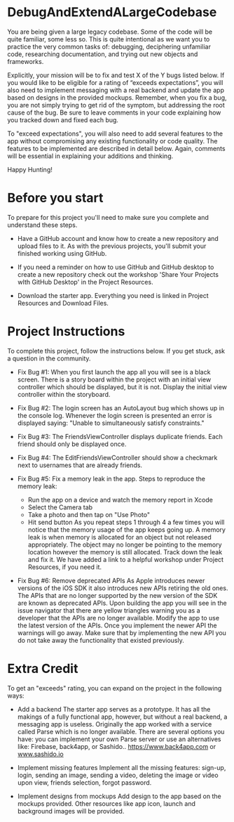 # DebugAndExtendALargeCodebase

You are being given a large legacy codebase. Some of the code will be quite familiar, some less so. This is quite intentional as we want you to practice the very common tasks of: debugging, deciphering unfamiliar code, researching documentation, and trying out new objects and frameworks.

Explicitly, your mission will be to fix and test X of the Y bugs listed below. If you would like to be eligible for a rating of “exceeds expectations”, you will also need to implement messaging with a real backend and update the app based on designs in the provided mockups. Remember, when you fix a bug, you are not simply trying to get rid of the symptom, but addressing the root cause of the bug. Be sure to leave comments in your code explaining how you tracked down and fixed each bug.

To "exceed expectations", you will also need to add several features to the app without compromising any existing functionality or code quality. The features to be implemented are described in detail below. Again, comments will be essential in explaining your additions and thinking.

Happy Hunting!

# Before you start

To prepare for this project you'll need to make sure you complete and understand these steps.

- Have a GitHub account and know how to create a new repository and upload files to it. As with the previous projects, you'll submit your finished working using GitHub.

- If you need a reminder on how to use GitHub and GitHub desktop to create a new repository check out the workshop 'Share Your Projects wIth GitHub Desktop' in the Project Resources.

- Download the starter app. Everything you need is linked in Project Resources and Download Files.

# Project Instructions

To complete this project, follow the instructions below. If you get stuck, ask a question in the community.

- Fix Bug #1:
When you first launch the app all you will see is a black screen. There is a story board within the project with an initial view controller which should be displayed, but it is not. Display the initial view controller within the storyboard.

- Fix Bug #2:
The login screen has an AutoLayout bug which shows up in the console log. Whenever the login screen is presented an error is displayed saying: "Unable to simultaneously satisfy constraints."

- Fix Bug #3:
The FriendsViewController displays duplicate friends. Each friend should only be displayed once.

- Fix Bug #4:
The EditFriendsViewController should show a checkmark next to usernames that are already friends.

- Fix Bug #5: Fix a memory leak in the app. Steps to reproduce the memory leak:
  - Run the app on a device and watch the memory report in Xcode
  - Select the Camera tab
  - Take a photo and then tap on "Use Photo"
  - Hit send button As you repeat steps 1 through 4 a few times you will notice that the memory usage of the app keeps going up. A memory leak is when memory is allocated for an object but not released appropriately. The object may no longer be pointing to the memory location however the memory is still allocated. Track down the leak and fix it. We have added a link to a helpful workshop under Project Resources, if you need it.

- Fix Bug #6: Remove deprecated APIs
As Apple introduces newer versions of the iOS SDK it also introduces new APIs retiring the old ones. The APIs that are no longer supported by the new version of the SDK are known as deprecated APIs. Upon building the app you will see in the issue navigator that there are yellow triangles warning you as a developer that the APIs are no longer available. Modify the app to use the latest version of the APIs. Once you implement the newer API the warnings will go away. Make sure that by implementing the new API you do not take away the functionality that existed previously.

# Extra Credit

To get an "exceeds" rating, you can expand on the project in the following ways:

- Add a backend
The starter app serves as a prototype. It has all the makings of a fully functional app, however, but without a real backend, a messaging app is useless. Originally the app worked with a service called Parse which is no longer available. There are several options you have: you can implement your own Parse server or use an alternatives like: Firebase, back4app, or Sashido.. https://www.back4app.com or www.sashido.io

- Implement missing features
Implement all the missing features: sign-up, login, sending an image, sending a video, deleting the image or video upon view, friends selection, forgot password.

- Implement designs from mockups
Add design to the app based on the mockups provided. Other resources like app icon, launch and background images will be provided.
